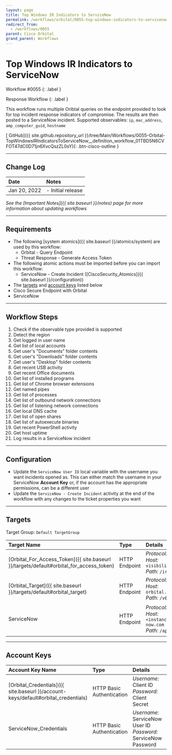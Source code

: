 ```yaml
---
layout: page
title: Top Windows IR Indicators to ServiceNow
permalink: /workflows/orbital/0055-top-windows-indicators-to-servicenow
redirect_from:
  - /workflows/0055
parent: Cisco Orbital
grand_parent: Workflows
---
```


# Top Windows IR Indicators to ServiceNow
<div markdown="1">
Workflow #0055
{: .label }

Response Workflow
{: .label }
</div>

This workflow runs multiple Oribtal queries on the endpoint provided to look for top incident response indicators of compromise. The results are then posted to a ServiceNow incident. Supported observables: `ip`, `mac_address`, `amp_computer_guid`, `hostname`

[<i class="fab fa-github mr-1"></i> GitHub]({{ site.github.repository_url }}/tree/Main/Workflows/0055-Orbital-TopWindowsIRIndicatorsToServiceNow__definition_workflow_01TBD5N6CVFOT47dC0D71jn6XvcQszZL0sY){: .btn-cisco-outline }

---

## Change Log

| Date | Notes |
|:-----|:------|
| Jan 20, 2022 | - Initial release |

_See the [Important Notes]({{ site.baseurl }}/notes) page for more information about updating workflows_

---

## Requirements
* The following [system atomics]({{ site.baseurl }}/atomics/system) are used by this workflow:
	* Orbital - Query Endpoint
	* Threat Response - Generate Access Token
* The following atomic actions must be imported before you can import this workflow:
	* ServiceNow - Create Incident ([CiscoSecurity_Atomics]({{ site.baseurl }}/configuration))
* The [targets](#targets) and [account keys](#account-keys) listed below
* Cisco Secure Endpoint with Orbital
* ServiceNow

---

## Workflow Steps
1. Check if the observable type provided is supported
1. Detect the region
1. Get logged in user name
1. Get list of local accounts
1. Get user's "Documents" folder contents
1. Get user's "Downloads" folder contents
1. Get user's "Desktop" folder contents
1. Get recent USB activity
1. Get recent Office documents
1. Get list of installed programs
1. Get list of Chrome browser extensions
1. Get named pipes
1. Get list of processes
1. Get list of outbound network connections
1. Get list of listening network connections
1. Get local DNS cache
1. Get list of open shares
1. Get list of autoexecute binaries
1. Get recent PowerShell activity
1. Get host uptime
1. Log results in a ServiceNow incident

---

## Configuration
* Update the `ServiceNow User ID` local variable with the username you want incidents opened as. This can either match the username in your ServiceNow **Account Key** or, if the account has the appropriate permissions, can be a different user
* Update the `ServiceNow - Create Incident` activity at the end of the workflow with any changes to the ticket properties you want

---

## Targets
Target Group: `Default TargetGroup`

| Target Name | Type | Details | Account Keys | Notes |
|:------------|:-----|:--------|:-------------|:------|
| [Orbital_For_Access_Token]({{ site.baseurl }}/targets/default#orbital_for_access_token) | HTTP Endpoint | _Protocol:_ `HTTPS`<br />_Host:_ `visibility.amp.cisco.com`<br />_Path:_ `/iroh` | Orbital_Credentials | Created by default |
| [Orbital_Target]({{ site.baseurl }}/targets/default#orbital_target) | HTTP Endpoint | _Protocol:_ `HTTPS`<br />_Host:_ `orbital.amp.cisco.com`<br />_Path:_ `/v0` | None | Created by default |
| ServiceNow | HTTP Endpoint | _Protocol:_ `HTTPS`<br />_Host:_ `<instance>.service-now.com`<br />_Path:_ `/api` | ServiceNow_Credentials | Be sure to use your instance URL |

---

## Account Keys

| Account Key Name | Type | Details | Notes |
|:-----------------|:-----|:--------|:------|
| [Orbital_Credentials]({{ site.baseurl }}/account-keys/default#orbital_credentials) | HTTP Basic Authentication | _Username:_ Client ID<br />_Password:_ Client Secret | Created by default |
| ServiceNow_Credentials | HTTP Basic Authentication | _Username:_ ServiceNow User ID<br />_Password:_ ServiceNow Password | |
